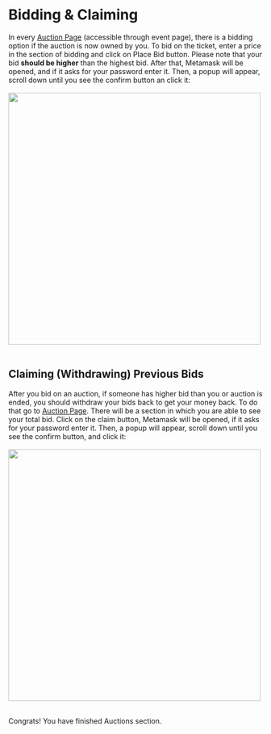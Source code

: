 # Bidding & Claiming
In every [Auction Page](/Pages/Subpages/createauction.md) (accessible through event page), there is a bidding option if the auction is now owned by you. To bid on the ticket, enter a price in the section of bidding and click on Place Bid button. Please note that your bid **should be higher** than the highest bid. After that, Metamask will be opened, and if it asks for your password enter it. Then, a popup will appear, scroll down until you see the confirm button an click it:
<br /> <br/>
<img src="https://raw.githubusercontent.com/sadigulbey/tickript.github.io/main/static/usage/m_placebid.png" style="height:500px;"></img>
<br /><br />

## Claiming (Withdrawing) Previous Bids
After you bid on an auction, if someone has higher bid than you or auction is ended, you should withdraw your bids back to get your money back. To do that go to [Auction Page](/Pages/Subpages/createauction.md). There will be a section in which you are able to see your total bid. Click on the claim button, Metamask will be opened, if it asks for your password enter it. Then, a popup will appear, scroll down until you see the confirm button, and click it:
<br /> <br/>
<img src="https://raw.githubusercontent.com/sadigulbey/tickript.github.io/main/static/usage/m_min.png" style="height:500px;"></img>
<br /><br />

Congrats! You have finished Auctions section.
